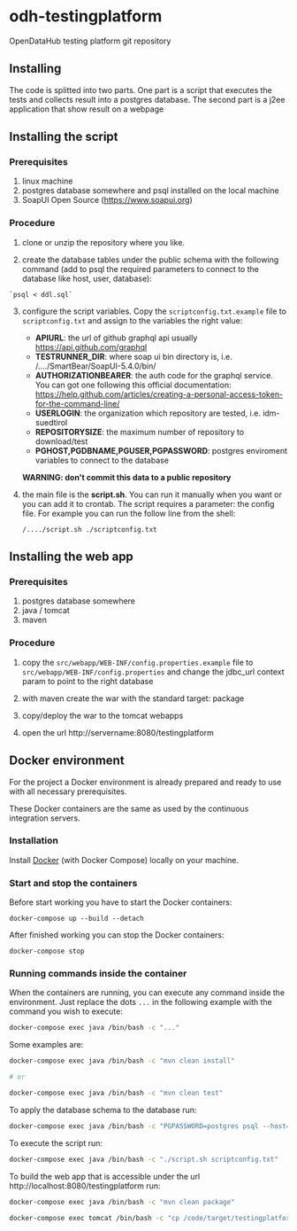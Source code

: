 # odh-testingplatform

OpenDataHub testing platform git repository

## Installing


The code is splitted into two parts. One part is a script that executes the tests and collects result
into a postgres database. The second part is a j2ee application that show result on a webpage


## Installing the script

### Prerequisites

  1. linux machine
  2. postgres database somewhere and psql installed on the local machine
  3. SoapUI Open Source (https://www.soapui.org)
  
### Procedure
     
  1. clone or unzip the repository where you like.
  
  2. create the database tables under the public schema with the following command (add to psql the 
     required parameters to connect to the database like host, user, database):
  
    `psql < ddl.sql`
  
  3. configure the script variables. Copy the `scriptconfig.txt.example` file to `scriptconfig.txt` and assign to the variables the right value:
     * **APIURL**: the url of github graphql api usually https://api.github.com/graphql
     * **TESTRUNNER_DIR**: where soap ui bin directory is, i.e. /..../SmartBear/SoapUI-5.4.0/bin/
     * **AUTHORIZATIONBEARER**: the auth code for the graphql service. You can got one following
       this official documentation: https://help.github.com/articles/creating-a-personal-access-token-for-the-command-line/
     * **USERLOGIN**: the organization which repository are tested, i.e. idm-suedtirol
     * **REPOSITORYSIZE**: the maximum number of repository to download/test
     * **PGHOST,PGDBNAME,PGUSER,PGPASSWORD**: postgres enviroment variables to connect to the database
     
     **WARNING: don't commit this data to a public repository**
     
  4. the main file is the **script.sh**. You can run it
     manually when you want or you can add it to crontab. The script requires a parameter: the
     config file. For example you can run the follow line from the shell:
     
     ```
     /..../script.sh ./scriptconfig.txt
     ```

## Installing the web app

### Prerequisites

  1. postgres database somewhere
  2. java / tomcat
  3. maven
  
### Procedure
     
  1. copy the `src/webapp/WEB-INF/config.properties.example` file to `src/webapp/WEB-INF/config.properties` and change the jdbc_url context param to point to the right database
     
  2. with maven create the war with the standard target: package
  
  3. copy/deploy the war to the tomcat webapps
  
  4. open the url http://servername:8080/testingplatform
  
## Docker environment

For the project a Docker environment is already prepared and ready to use with all necessary prerequisites.

These Docker containers are the same as used by the continuous integration servers.

### Installation

Install [Docker](https://docs.docker.com/install/) (with Docker Compose) locally on your machine.

### Start and stop the containers

Before start working you have to start the Docker containers:

```
docker-compose up --build --detach
```

After finished working you can stop the Docker containers:

```
docker-compose stop
```

### Running commands inside the container

When the containers are running, you can execute any command inside the environment. Just replace the dots `...` in the following example with the command you wish to execute:

```bash
docker-compose exec java /bin/bash -c "..."
```

Some examples are:

```bash
docker-compose exec java /bin/bash -c "mvn clean install"

# or

docker-compose exec java /bin/bash -c "mvn clean test"
```

To apply the database schema to the database run:

```bash
docker-compose exec java /bin/bash -c "PGPASSWORD=postgres psql --host=postgres --username=postgres < ddl.sql"
```

To execute the script run:

```bash
docker-compose exec java /bin/bash -c "./script.sh scriptconfig.txt"
```

To build the web app that is accessible under the url http://localhost:8080/testingplatform run:

```bash
docker-compose exec java /bin/bash -c "mvn clean package"

docker-compose exec tomcat /bin/bash -c "cp /code/target/testingplatform.war /usr/local/tomcat/webapps/testingplatform.war"
```
